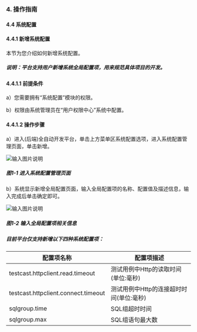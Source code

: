 ### 4. 操作指南

#### 4.4 系统配置

#### 4.4.1 新增系统配置

本节为您介绍如何新增系统配置。

##### 说明：平台支持用户新增系统全局配置项，用来规范具体项目的开发。

#### 4.4.1.1 前提条件

a）您需要拥有“系统配置”模块的权限。

b）权限由系统管理员在“用户权限中心”系统中配置。

#### 4.4.1.2 操作步骤

a）进入(后端)全自动开发平台，单击上方菜单区系统配置选项，进入系统配置管理页面，单击新增。

![输入图片说明](../../../../images/SoFlu%EF%BC%88%E5%90%8E%E7%AB%AF%EF%BC%89%E5%BC%80%E5%8F%91%E5%B9%B3%E5%8F%B0/1.%20%E6%9C%80%E6%96%B0%E7%89%88%E6%9C%AC%20-%20%E6%9B%B4%E6%96%B0%E6%97%A5%E6%9C%9F%20-%202022.10.08/4.%20%E6%93%8D%E4%BD%9C%E6%8C%87%E5%8D%97/4.%20%E7%B3%BB%E7%BB%9F%E9%85%8D%E7%BD%AE/image.png)

##### 图1-1 进入系统配置管理页面

b）系统显示新增全局配置页面，输入全局配置项的名称、配置值及描述信息，输入完成后单击确定即可。

![输入图片说明](../../../../images/SoFlu%EF%BC%88%E5%90%8E%E7%AB%AF%EF%BC%89%E5%BC%80%E5%8F%91%E5%B9%B3%E5%8F%B0/1.%20%E6%9C%80%E6%96%B0%E7%89%88%E6%9C%AC%20-%20%E6%9B%B4%E6%96%B0%E6%97%A5%E6%9C%9F%20-%202022.10.08/4.%20%E6%93%8D%E4%BD%9C%E6%8C%87%E5%8D%97/4.%20%E7%B3%BB%E7%BB%9F%E9%85%8D%E7%BD%AE/1-2.png)

##### 图1-2 输入全局配置项相关信息

##### 目前平台仅支持新增以下四种系统配置项：

|配置项名称|配置项描述|
|---|---|
|testcast.httpclient.read.timeout|测试用例中Http的读取时间(单位:毫秒)|
|testcast.httpclient.connect.timeout |测试用例中Http的连接超时时间(单位:毫秒)|
|sqlgroup.time|SQL组超时时间|
|sqlgroup.max|SQL组语句最大数|
